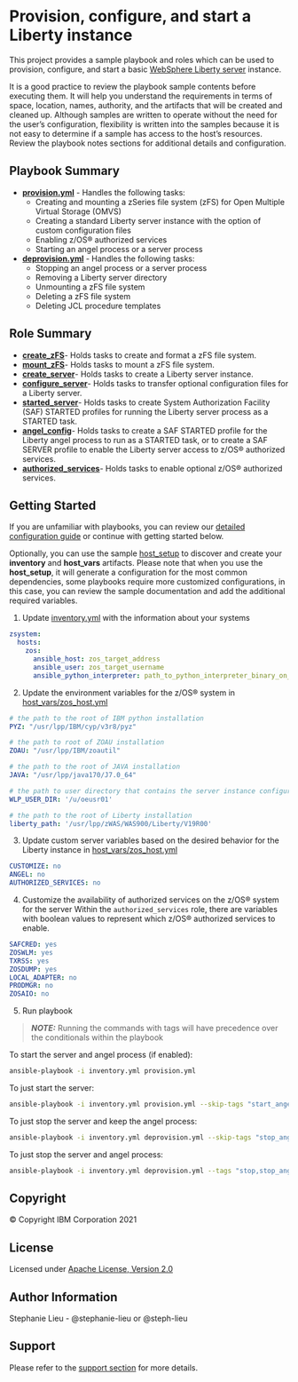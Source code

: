 # Provision, configure, and start a Liberty instance

This project provides a sample playbook and roles which can be used to provision, configure, and start a basic [WebSphere Liberty server](https://www.ibm.com/cloud/websphere-liberty) instance.

It is a good practice to review the playbook sample contents before executing
them. It will help you understand the requirements in terms of space, location,
names, authority, and the artifacts that will be created and cleaned up.
Although samples are written to operate without the need for the user’s
configuration, flexibility is written into the samples because it is not easy
to determine if a sample has access to the host’s resources. Review the
playbook notes sections for additional details and configuration.

## Playbook Summary

- [**provision.yml**](provision.yml) - Handles the following tasks:
  - Creating and mounting a zSeries file system (zFS) for Open Multiple Virtual Storage (OMVS)
  - Creating a standard Liberty server instance with the option of custom configuration files
  - Enabling z/OS&reg; authorized services
  - Starting an angel process or a server process
- [**deprovision.yml**](roles/deprov/README.md) - Handles the following tasks:
  - Stopping an angel process or a server process
  - Removing a Liberty server directory
  - Unmounting a zFS file system
  - Deleting a zFS file system
  - Deleting JCL procedure templates

## Role Summary

- [**create_zFS**](roles/create_zFS/README.md)- Holds tasks to create and format a zFS file system.
- [**mount_zFS**](roles/mount_zFS/README.md)- Holds tasks to mount a zFS file system.
- [**create_server**](roles/create_server/README.md)- Holds tasks to create a Liberty server instance.
- [**configure_server**](roles/configure_server/README.md)- Holds tasks to transfer optional configuration files for a Liberty server.
- [**started_server**](roles/started_server/README.md)- Holds tasks to create System Authorization Facility (SAF) STARTED profiles for running the Liberty server process as a STARTED task.
- [**angel_config**](roles/angel_config/README.md)- Holds tasks to create a SAF STARTED profile for the Liberty angel process to run as a STARTED task, or to create a SAF SERVER profile to enable the Liberty server access to z/OS&reg; authorized services.
- [**authorized_services**](roles/authorized_services/README.md)- Holds tasks to enable optional z/OS&reg; authorized services.


## Getting Started

If you are unfamiliar with playbooks, you can review our
[detailed configuration guide](https://github.com/IBM/z_ansible_collections_samples/blob/master/docs/share/zos_core/configuration_guide.md) or
continue with getting started below.

Optionally, you can use the sample
[host_setup](https://github.com/IBM/z_ansible_collections_samples/blob/master/zos_administration/host_setup/README.md)
to discover and create your **inventory** and **host_vars** artifacts. Please
note that when you use the **host_setup**, it will generate a configuration
for the most common dependencies, some playbooks require more customized
configurations, in this case, you can review the sample documentation and
add the additional required variables.

1. Update [inventory.yml](inventory.yml) with the information about your systems

```yaml
zsystem:
  hosts:
    zos:
      ansible_host: zos_target_address
      ansible_user: zos_target_username
      ansible_python_interpreter: path_to_python_interpreter_binary_on_zos_target
```

2. Update the environment variables for the z/OS&reg; system in [host_vars/zos_host.yml](host_vars/zos_host.yml)

```yaml
# the path to the root of IBM python installation
PYZ: "/usr/lpp/IBM/cyp/v3r8/pyz"

# the path to root of ZOAU installation
ZOAU: "/usr/lpp/IBM/zoautil"

# the path to the root of JAVA installation
JAVA: "/usr/lpp/java170/J7.0_64"

# the path to user directory that contains the server instance configuration
WLP_USER_DIR: '/u/oeusr01'

# the path to the root of Liberty installation
liberty_path: '/usr/lpp/zWAS/WAS900/Liberty/V19R00'
```

3. Update custom server variables based on the desired behavior for the Liberty instance in [host_vars/zos_host.yml](host_vars/zos_host.yml)

```yaml
CUSTOMIZE: no
ANGEL: no
AUTHORIZED_SERVICES: no

```

4. Customize the availability of authorized services on the z/OS&reg; system for the server
Within the `authorized_services` role, there are variables with boolean values to represent which z/OS&reg; authorized services to enable.
```yaml
SAFCRED: yes
ZOSWLM: yes
TXRSS: yes
ZOSDUMP: yes
LOCAL_ADAPTER: no
PRODMGR: no
ZOSAIO: no
```

5. Run playbook

> **_NOTE:_**  Running the commands with tags will have precedence over the conditionals within the playbook

To start the server and angel process (if enabled):
```bash
ansible-playbook -i inventory.yml provision.yml
```

To just start the server:
```bash
ansible-playbook -i inventory.yml provision.yml --skip-tags "start_angel"
```

To just stop the server and keep the angel process:
```bash
ansible-playbook -i inventory.yml deprovision.yml --skip-tags "stop_angel"
```

To just stop the server and angel process:
```bash
ansible-playbook -i inventory.yml deprovision.yml --tags "stop,stop_angel"
```

## Copyright
© Copyright IBM Corporation 2021

## License
Licensed under [Apache License, Version 2.0](https://opensource.org/licenses/Apache-2.0)

## Author Information
Stephanie Lieu - @stephanie-lieu or @steph-lieu

## Support
Please refer to the [support section](https://github.com/IBM/z_ansible_collections_samples/blob/master/README.md#support) for more details.
